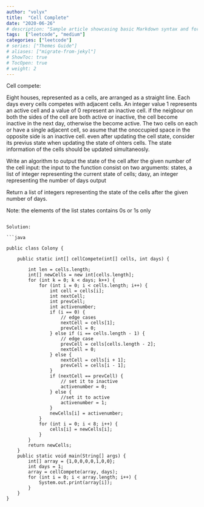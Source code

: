 ```yaml
---
author: "volyx"
title:  "Cell Complete"
date: "2020-06-26"
# description: "Sample article showcasing basic Markdown syntax and formatting for HTML elements."
tags:  ["leetcode", "medium"]
categories: ["leetcode"]
# series: ["Themes Guide"]
# aliases: ["migrate-from-jekyl"]
# ShowToc: true
# TocOpen: true
# weight: 2
---
```


Cell compete:

Eight houses, represented as a cells, are arranged as a straight line.
Each days every cells competes with adjacent cells. An integer value 1
represents an active cell and a value of 0 represent an inactive cell.
if the neigbour on both the sides of the cell are both active or inactive,
the cell become inactive in the next day, otherwise the become active.
The two cells on each or have a single adjacent cell, so asume that
the onoccupied space in the opposite side is an inactive cell. even after
updating the cell state, consider its previus state when updating the state
of ohters cells. The state information of the cells should be updated simultaneosly.

Write an algorithm to output the state of the cell after the given number of the cell
input: the input to the function consist on two arguments:
states, a list of integer representing the current state of cells;
dasy, an integer representing the number of days
output

Return a list of integers representing the state of the cells after the given number of days.

Note: the elements of the list states contains 0s or 1s only
```

Solution:

```java

public class Colony {

    public static int[] cellCompete(int[] cells, int days) {

        int len = cells.length;
        int[] newCells = new int[cells.length];
        for (int k = 0; k < days; k++) {
            for (int i = 0; i < cells.length; i++) {
                int cell = cells[i];
                int nextCell;
                int prevCell;
                int activenumber;
                if (i == 0) {
                    // edge cases
                    nextCell = cells[1];
                    prevCell = 0;
                } else if (i == cells.length - 1) {
                    // edge case
                    prevCell = cells[cells.length - 2];
                    nextCell = 0;
                } else {
                    nextCell = cells[i + 1];
                    prevCell = cells[i - 1];
                }
                if (nextCell == prevCell) {
                    // set it to inactive
                    activenumber = 0;
                } else {
                    //set it to active
                    activenumber = 1;
                }
                newCells[i] = activenumber;
            }
            for (int i = 0; i < 8; i++) {
                cells[i] = newCells[i];
            }
        }
        return newCells;
    }
    public static void main(String[] args) {
        int[] array = {1,0,0,0,0,1,0,0};
        int days = 1;
        array = cellCompete(array, days);
        for (int i = 0; i < array.length; i++) {
            System.out.print(array[i]);
        }
    }
}

